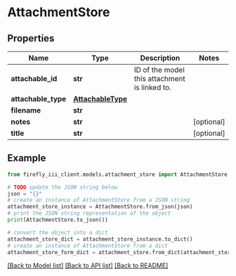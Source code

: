 # AttachmentStore


## Properties

Name | Type | Description | Notes
------------ | ------------- | ------------- | -------------
**attachable_id** | **str** | ID of the model this attachment is linked to. | 
**attachable_type** | [**AttachableType**](AttachableType.md) |  | 
**filename** | **str** |  | 
**notes** | **str** |  | [optional] 
**title** | **str** |  | [optional] 

## Example

```python
from firefly_iii_client.models.attachment_store import AttachmentStore

# TODO update the JSON string below
json = "{}"
# create an instance of AttachmentStore from a JSON string
attachment_store_instance = AttachmentStore.from_json(json)
# print the JSON string representation of the object
print(AttachmentStore.to_json())

# convert the object into a dict
attachment_store_dict = attachment_store_instance.to_dict()
# create an instance of AttachmentStore from a dict
attachment_store_form_dict = attachment_store.from_dict(attachment_store_dict)
```
[[Back to Model list]](../README.md#documentation-for-models) [[Back to API list]](../README.md#documentation-for-api-endpoints) [[Back to README]](../README.md)


